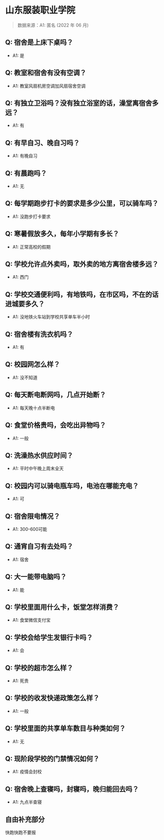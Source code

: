 # 山东服装职业学院

> 数据来源：A1: 匿名 (2022 年 06 月)

## Q: 宿舍是上床下桌吗？

- A1: 是

## Q: 教室和宿舍有没有空调？

- A1: 教室风扇机房空调加风扇宿舍空调

## Q: 有独立卫浴吗？没有独立浴室的话，澡堂离宿舍多远？

- A1: 有

## Q: 有早自习、晚自习吗？

- A1: 有晚自习

## Q: 有晨跑吗？

- A1: 无

## Q: 每学期跑步打卡的要求是多少公里，可以骑车吗？

- A1: 没跑步打卡要求

## Q: 寒暑假放多久，每年小学期有多长？

- A1: 正常高校的假期

## Q: 学校允许点外卖吗，取外卖的地方离宿舍楼多远？

- A1: 西门

## Q: 学校交通便利吗，有地铁吗，在市区吗，不在的话进城要多久？

- A1: 没地铁火车站到学校共享单车半小时

## Q: 宿舍楼有洗衣机吗？

- A1: 有

## Q: 校园网怎么样？

- A1: 没不知道

## Q: 每天断电断网吗，几点开始断？

- A1: 每天晚十点半断电

## Q: 食堂价格贵吗，会吃出异物吗？

- A1: 一般

## Q: 洗澡热水供应时间？

- A1: 平时中午晚上周末全天

## Q: 校园内可以骑电瓶车吗，电池在哪能充电？

- A1: 可

## Q: 宿舍限电情况？

- A1: 300-600可能

## Q: 通宵自习有去处吗？

- A1: 宿舍

## Q: 大一能带电脑吗？

- A1: 能

## Q: 学校里面用什么卡，饭堂怎样消费？

- A1: 食堂微信支付宝

## Q: 学校会给学生发银行卡吗？

- A1: 会

## Q: 学校的超市怎么样？

- A1: 死贵

## Q: 学校的收发快递政策怎么样？

- A1: 一般

## Q: 学校里面的共享单车数目与种类如何？

- A1: 无

## Q: 现阶段学校的门禁情况如何？

- A1: 疫情会封校

## Q: 宿舍晚上查寝吗，封寝吗，晚归能回去吗？

- A1: 九点半查寝

## 自由补充部分

快跑快跑不要报